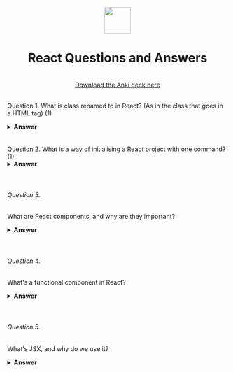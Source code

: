 <div align="center">
  <img height="60" src="https://miro.medium.com/v2/resize:fit:1400/0*EitUXT-pqbaQSCTt.gif">
  <h1>React Questions and Answers</h1>
    <br>
  <a href="https://ankiweb.net/shared/info/376600095?cb=1696104749579"> Download the Anki deck here </a>
  <br><br>
</div>


Question 1.
What is class renamed to in React? (As in the class that goes in a HTML tag) (1)

<details><summary><b>Answer</b></summary>
1) className

</details>
<br><br>
Question 2.
What is a way of initialising a React project with one command? (1)

<details><summary><b>Answer</b></summary>
1) npx create-react-app my-app

</details>
<br><br>

###### Question 3.

What are React components, and why are they important?

<details><summary><b>Answer</b></summary>
<p>

Components are like building blocks for webpages. They help you make your webpage in smaller, reusable pieces.

</p>
</details>
<br><br>

###### Question 4.

What's a functional component in React?

<details><summary><b>Answer</b></summary>
<p>

A functional component is like a simple function that shows something on the webpage. It can't remember things like a stateful component.

</p>
</details>
<br><br>

###### Question 5.

What's JSX, and why do we use it?

<details><summary><b>Answer</b></summary>
<p>

JSX is a way to write HTML in your JavaScript. It helps you build webpages using familiar-looking code.

</p>
</details>
<br><br>